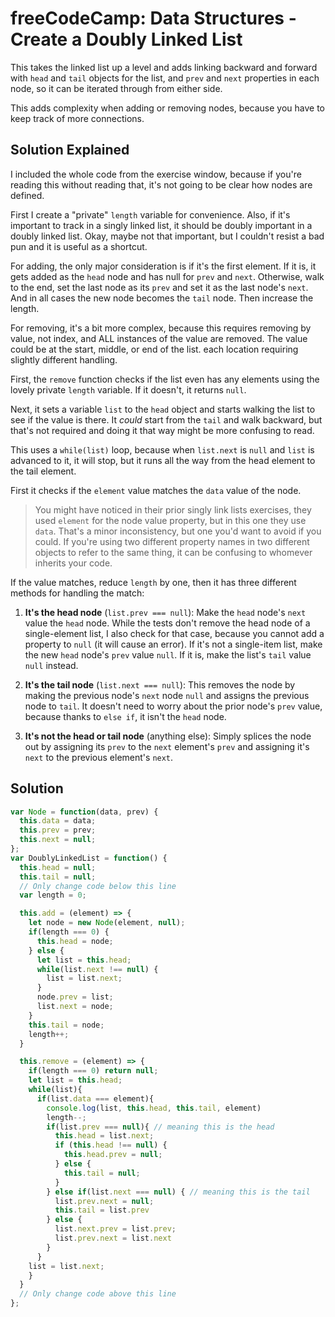 # freeCodeCamp: Data Structures - Create a Doubly Linked List

This takes the linked list up a level and adds linking backward and forward with `head` and `tail` objects for the list, and `prev` and `next` properties in each node, so it can be iterated through from either side.

This adds complexity when adding or removing nodes, because you have to keep track of more connections.

## Solution Explained

I included the whole code from the exercise window, because if you're reading this without reading that, it's not going to be clear how nodes are defined.

First I create a "private" `length` variable for convenience. Also, if it's important to track in a singly linked list, it should be doubly important in a doubly linked list. Okay, maybe not that important, but I couldn't resist a bad pun and it is useful as a shortcut.

For adding, the only major consideration is if it's the first element. If it is, it gets added as the `head` node and has null for `prev` and `next`. Otherwise, walk to the end, set the last node as its `prev` and set it as the last node's `next`. And in all cases the new node becomes the `tail` node. Then increase the length.

For removing, it's a bit more complex, because this requires removing by value, not index, and ALL instances of the value are removed. The value could be at the start, middle, or end of the list. each location requiring slightly different handling.

First, the `remove` function checks if the list even has any elements using the lovely private `length` variable. If it doesn't, it returns `null`.

Next, it sets a variable `list` to the `head` object and starts walking the list to see if the value is there. It *could* start from the `tail` and walk backward, but that's not required and doing it that way might be more confusing to read.

This uses a `while(list)` loop, because when `list.next` is `null` and `list` is advanced to it, it will stop, but it runs all the way from the head element to the tail element.

First it checks if the `element` value matches the `data` value of the node. 

> You might have noticed in their prior singly link lists exercises, they used `element` for the node value property, but in this one they use `data`. That's a minor inconsistency, but one you'd want to avoid if you could. If you're using two different property names in two different objects to refer to the same thing, it can be confusing to whomever inherits your code. 

If the value matches, reduce `length` by one, then it has three different methods for handling the match:
 1. **It's the head node** (`list.prev === null`): Make the `head` node's `next` value the `head` node. While the tests don't remove the head node of a single-element list, I also check for that case, because you cannot add a property to `null` (it will cause an error). If it's not a single-item list, make the new `head` node's `prev` value `null`. If it is, make the list's `tail` value `null` instead.

 2. **It's the tail node** (`list.next === null`): This removes the node by making the previous node's `next` node `null` and assigns the previous node to `tail`. It doesn't need to worry about the prior node's `prev` value, because thanks to `else if`, it isn't the `head` node.

 3. **It's not the head or tail node** (anything else): Simply splices the node out by assigning its `prev` to the `next` element's `prev` and assigning it's `next` to the previous element's `next`.

## Solution
```javascript
var Node = function(data, prev) {
  this.data = data;
  this.prev = prev;
  this.next = null;
};
var DoublyLinkedList = function() {
  this.head = null;
  this.tail = null;
  // Only change code below this line
  var length = 0;

  this.add = (element) => {
    let node = new Node(element, null);
    if(length === 0) {
      this.head = node;
    } else {
      let list = this.head;
      while(list.next !== null) {
        list = list.next;
      }
      node.prev = list;
      list.next = node;
    }
    this.tail = node;
    length++;
  }

  this.remove = (element) => {
    if(length === 0) return null;
    let list = this.head;
    while(list){
      if(list.data === element){
        console.log(list, this.head, this.tail, element)
        length--;
        if(list.prev === null){ // meaning this is the head
          this.head = list.next;
          if (this.head !== null) {
            this.head.prev = null;
          } else {
            this.tail = null;
          }
        } else if(list.next === null) { // meaning this is the tail 
          list.prev.next = null;
          this.tail = list.prev
        } else {
          list.next.prev = list.prev;
          list.prev.next = list.next
        }
      }
    list = list.next;
    }
  }
  // Only change code above this line
};
```